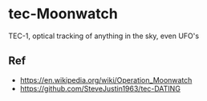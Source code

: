 # tec-Moonwatch
TEC-1, optical tracking of anything in the sky, even UFO's


## Ref
- https://en.wikipedia.org/wiki/Operation_Moonwatch
-  https://github.com/SteveJustin1963/tec-DATING

